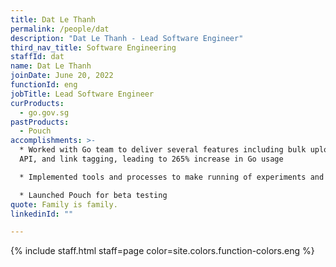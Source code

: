 ```yaml
---
title: Dat Le Thanh
permalink: /people/dat
description: "Dat Le Thanh - Lead Software Engineer"
third_nav_title: Software Engineering
staffId: dat
name: Dat Le Thanh
joinDate: June 20, 2022
functionId: eng
jobTitle: Lead Software Engineer
curProducts:
  - go.gov.sg
pastProducts:
  - Pouch
accomplishments: >-
  * Worked with Go team to deliver several features including bulk upload, Go
  API, and link tagging, leading to 265% increase in Go usage

  * Implemented tools and processes to make running of experiments and new projects efficient and cost-effective, including monoGo, mono-infra, and an experimental project Kubernetes Cluster

  * Launched Pouch for beta testing
quote: Family is family.
linkedinId: ""

---
```


{% include staff.html staff=page color=site.colors.function-colors.eng %}
